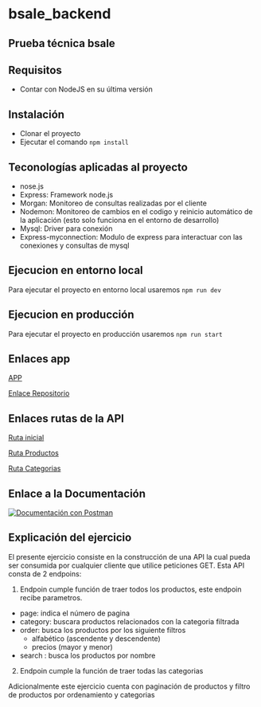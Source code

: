 # bsale_backend
## Prueba técnica bsale
## Requisitos
- Contar con NodeJS en su última versión
## Instalación
- Clonar el proyecto
- Ejecutar el comando `npm install`
## Teconologías aplicadas al proyecto
- nose.js
- Express: Framework node.js
- Morgan: Monitoreo de consultas realizadas por el cliente
- Nodemon: Monitoreo de cambios en el codigo y reinicio  automático de la aplicación (esto solo funciona en el entorno de desarrollo)
- Mysql: Driver para conexión
- Express-myconnection: Modulo de express para interactuar con las conexiones y consultas de mysql

## Ejecucion en entorno local
Para ejecutar el proyecto en entorno local usaremos `npm run dev`
## Ejecucion en producción
Para ejecutar el proyecto en producción usaremos `npm run start`
## Enlaces app
[APP](https://frontend-bsale-julius.netlify.app/)

[Enlace Repositorio](https://github.com/JuliusVT/bsale_frontend)
## Enlaces rutas de la API
[Ruta inicial](https://backend-bsale-julius.herokuapp.com/)

[Ruta Productos](https://backend-bsale-julius.herokuapp.com/api/products)

[Ruta Categorias](https://backend-bsale-julius.herokuapp.com/api/categories)

## Enlace a la Documentación
[![Documentación con Postman](https://run.pstmn.io/button.svg)](https://app.getpostman.com/run-collection/7433309-d11f335f-436d-4b61-9f21-fceb8d5c2564?action=collection%2Ffork&collection-url=entityId%3D7433309-d11f335f-436d-4b61-9f21-fceb8d5c2564%26entityType%3Dcollection%26workspaceId%3Dad04b560-c6b3-4329-9c7a-799b280471c3)

## Explicación del ejercicio
El presente ejercicio consiste en la construcción de una API la cual pueda ser consumida por cualquier cliente que utilice peticiones GET.
Esta API consta de 2 endpoins:

1. Endpoin cumple función de traer todos los productos, este endpoin recibe parametros.
  - page: indica el número de pagina
  - category: buscara productos relacionados con la categoria filtrada
  - order: busca los productos por los siguiente filtros
    - alfabético (ascendente y descendente)
    - precios (mayor y menor)
  - search : busca los productos por nombre
2. Endpoin cumple la función de traer todas las categorias

Adicionalmente este ejercicio cuenta con paginación de productos y filtro de productos por ordenamiento y categorias
